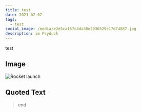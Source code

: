 ```yaml
---
title: test
date: 2021-02-02
tags:
  - test
social_image: /media/e2e5ca157c4da38e2936529e17d74887.jpg
description: im Psyduck
---
```

test

## Image

![Rocket launch](/media/rocket.jpg)



## Quoted Text

> end